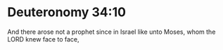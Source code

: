 # Deuteronomy 34:10

And there arose not a prophet since in Israel like unto Moses, whom the LORD knew face to face,